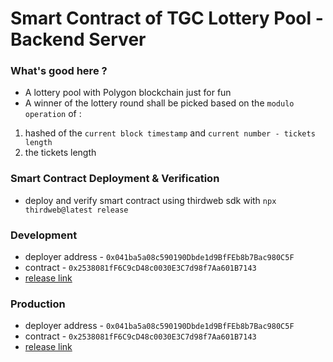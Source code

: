 # Smart Contract of TGC Lottery Pool - Backend Server

### What's good here ?

- A lottery pool with Polygon blockchain just for fun
- A winner of the lottery round shall be picked based on the `modulo operation` of :

1. hashed of the `current block timestamp` and `current number - tickets length`
2. the tickets length

### Smart Contract Deployment & Verification

- deploy and verify smart contract using thirdweb sdk with `npx thirdweb@latest release`

### Development

- deployer address - `0x041ba5a08c590190Dbde1d9BfFEb8b7Bac980C5F`
- contract - `0x2538081fF6C9cD48c0030E3C7d98f7Aa601B7143`
- [release link](https://thirdweb.com/contracts/release/QmUsB8wLhw1bYZhkNt1A5ucHuDgyWrhfj2iGyWz6vX1b2z)

### Production

- deployer address - `0x041ba5a08c590190Dbde1d9BfFEb8b7Bac980C5F`
- contract - `0x2538081fF6C9cD48c0030E3C7d98f7Aa601B7143`
- [release link]()
